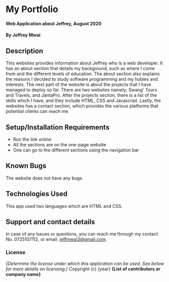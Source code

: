 # My Portfolio
#### Web Application about Jeffrey,  August 2020
#### By **Jeffrey Mwai**
## Description
This websites provides information about Jeffrey who is a web developer. It has an about section that details my background, such as where I come from and the different levels of education. The about section also explains the reasons I decided to study software programming and my hobies and interests. The next part of the website is about the projects that I have managed to deploy so far. There are two websites namely; Swang' Tours and Travels, and JantaPro. After the projects section, there is a list of the skills which I have, and they include HTML, CSS and Javascript. Lastly, the websites has a contact section, which provides the various platforms that potential clients can reach me.
## Setup/Installation Requirements
* Run the link online
* All the sections are on the one-page website
* One can go to the different sections using the navigation bar
## Known Bugs
The website does not have any bugs.
## Technologies Used
This app used two languages which are HTML and CSS.
## Support and contact details
In case of any issues or questions, you can reach me through my contact No. 0725107112, or email: jeffmwai3@gmail.com.
### License
*{Determine the license under which this application can be used.  See below for more details on licensing.}*
Copyright (c) {year} **{List of contributors or company name}**
  
